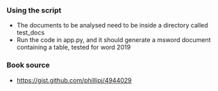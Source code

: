 ### Using the script
* The documents to be analysed need to be inside a directory called test_docs
* Run the code in app.py, and it should generate a msword document containing a table, tested for word 2019

### Book source 
* https://gist.github.com/phillipj/4944029